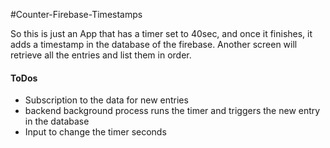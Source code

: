 #Counter-Firebase-Timestamps

So this is just an App that has a timer set to 40sec, and once it finishes, it adds a timestamp in the database of the firebase. Another screen will retrieve all the entries and list them in order.

#### ToDos

- Subscription to the data for new entries
- backend background process runs the timer and triggers the new entry in the database
- Input to change the timer seconds
